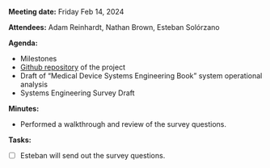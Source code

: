 **Meeting date:** Friday Feb 14, 2024

**Attendees:** Adam Reinhardt, Nathan Brown, Esteban Solórzano

**Agenda:**

- Milestones
- [Github repository](https://github.com/soloesteban/masters_stevens) of the project
- Draft of “Medical Device Systems Engineering Book” system operational analysis
- Systems Engineering Survey Draft

**Minutes:**

- Performed a walkthrough and review of the survey questions.

**Tasks:**

- [ ] Esteban will send out the survey questions.